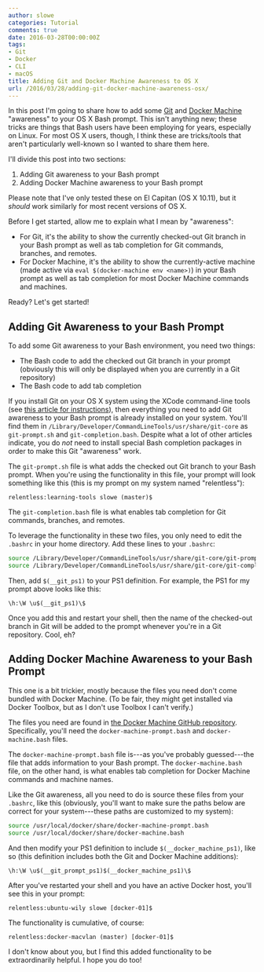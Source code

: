 ```yaml
---
author: slowe
categories: Tutorial
comments: true
date: 2016-03-28T00:00:00Z
tags:
- Git
- Docker
- CLI
- macOS
title: Adding Git and Docker Machine Awareness to OS X
url: /2016/03/28/adding-git-docker-machine-awareness-osx/
---
```


In this post I'm going to share how to add some [Git][link-1] and [Docker Machine][link-2] "awareness" to your OS X Bash prompt. This isn't anything new; these tricks are things that Bash users have been employing for years, especially on Linux. For most OS X users, though, I think these are tricks/tools that aren't particularly well-known so I wanted to share them here.

I'll divide this post into two sections:

1. Adding Git awareness to your Bash prompt
2. Adding Docker Machine awareness to your Bash prompt

Please note that I've only tested these on El Capitan (OS X 10.11), but it _should_ work similarly for most recent versions of OS X.

Before I get started, allow me to explain what I mean by "awareness":

* For Git, it's the ability to show the currently checked-out Git branch in your Bash prompt as well as tab completion for Git commands, branches, and remotes.
* For Docker Machine, it's the ability to show the currently-active machine (made active via `eval $(docker-machine env <name>)`) in your Bash prompt as well as tab completion for most Docker Machine commands and machines.

Ready? Let's get started!

## Adding Git Awareness to your Bash Prompt

To add some Git awareness to your Bash environment, you need two things:

* The Bash code to add the checked out Git branch in your prompt (obviously this will only be displayed when you are currently in a Git repository)
* The Bash code to add tab completion

If you install Git on your OS X system using the XCode command-line tools (see [this article for instructions][link-3]), then everything you need to add Git awareness to your Bash prompt is already installed on your system. You'll find them in `/Library/Developer/CommandLineTools/usr/share/git-core` as `git-prompt.sh` and `git-completion.bash`. Despite what a lot of other articles indicate, you do _not_ need to install special Bash completion packages in order to make this Git "awareness" work.

The `git-prompt.sh` file is what adds the checked out Git branch to your Bash prompt. When you're using the functionality in this file, your prompt will look something like this (this is my prompt on my system named "relentless"):

```text
relentless:learning-tools slowe (master)$
```

The `git-completion.bash` file is what enables tab completion for Git commands, branches, and remotes.

To leverage the functionality in these two files, you only need to edit the `.bashrc` in your home directory. Add these lines to your `.bashrc`:

```bash
source /Library/Developer/CommandLineTools/usr/share/git-core/git-prompt.sh
source /Library/Developer/CommandLineTools/usr/share/git-core/git-completion.bash
```

Then, add `$(__git_ps1)` to your PS1 definition. For example, the PS1 for my prompt above looks like this:

```text
\h:\W \u$(__git_ps1)\$
```

Once you add this and restart your shell, then the name of the checked-out branch in Git will be added to the prompt whenever you're in a Git repository. Cool, eh?

## Adding Docker Machine Awareness to your Bash Prompt

This one is a bit trickier, mostly because the files you need don't come bundled with Docker Machine. (To be fair, they might get installed via Docker Toolbox, but as I don't use Toolbox I can't verify.)

The files you need are found in [the Docker Machine GitHub repository][link-4]. Specifically, you'll need the `docker-machine-prompt.bash` and `docker-machine.bash` files.

The `docker-machine-prompt.bash` file is---as you've probably guessed---the file that adds information to your Bash prompt. The `docker-machine.bash` file, on the other hand, is what enables tab completion for Docker Machine commands and machine names.

Like the Git awareness, all you need to do is source these files from your `.bashrc`, like this (obviously, you'll want to make sure the paths below are correct for your system---these paths are customized to my system):

```bash
source /usr/local/docker/share/docker-machine-prompt.bash
source /usr/local/docker/share/docker-machine.bash
```

And then modify your PS1 definition to include `$(__docker_machine_ps1)`, like so (this definition includes both the Git and Docker Machine additions):

```text
\h:\W \u$(__git_prompt_ps1)$(__docker_machine_ps1)\$
```

After you've restarted your shell and you have an active Docker host, you'll see this in your prompt:

```text
relentless:ubuntu-wily slowe [docker-01]$
```

The functionality is cumulative, of course:

```text
relentless:docker-macvlan (master) [docker-01]$
```

I don't know about you, but I find this added functionality to be extraordinarily helpful. I hope you do too!

[link-1]: https://git-scm.com/
[link-2]: https://www.docker.com/products/docker-machine
[link-3]: http://osxdaily.com/2014/02/12/install-command-line-tools-mac-os-x/
[link-4]: https://github.com/docker/machine/tree/v0.6.0/contrib/completion/bash
